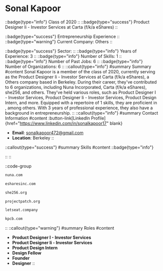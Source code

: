 # Sonal Kapoor
::badge{type="info"}
Class of 2020
::
::badge{type="success"}
Product Designer Ii - Investor Services at Carta (f/k/a eShares)
::

::badge{type="success"}
Entrepreneurship Experience
::
::badge{type="warning"}
Current Company: Others
::

::badge{type="success"}
Sector: 
::
::badge{type="info"}
Years of Experience: 3
::
::badge{type="info"}
Number of Skills: 1
::
::badge{type="info"}
Number of Past Jobs: 6
::
::badge{type="info"}
Number of Organizations: 6
::
::callout{type="info"}
#summary
Summary
#content
Sonal Kapoor is a member of the class of 2020, currently serving as the Product Designer Ii - Investor Services at Carta (f/k/a eShares), a Others company based in Berkeley. During their career, they've contributed to 6 organizations, including Nuna Incorporated, Carta (f/k/a eShares), she256, and others. They've held various roles, such as Product Designer I - Investor Services, Product Designer Ii - Investor Services, Product Design Intern, and more. Equipped with a repertoire of 1 skills, they are proficient in , among others.  With 3 years of professional experience, they also have a background in entrepreneurship.
::
::callout{type="info"}
#summary
Contact Information
#content
:button-link[LinkedIn Profile]{href="https://www.linkedin.com/in/sonalkapoor17" blank}
- **Email**: sonalkapoor472@gmail.com
- **Location**: Berkeley
::

::callout{type="success"}
#summary
Skills
#content
::badge{type="info"}

::
::

::code-group
```bash [Nuna Incorporated]
nuna.com
```
```bash [Carta (f/k/a eShares)]
esharesinc.com
```
```bash [she256]
she256.org
```
```bash [Project PATCH]
projectpatch.org
```
```bash [Let's Eat!]
letseat.company
```
```bash [Kleiner Perkins Caufield & Byers]
kpcb.com
```
::
::callout{type="warning"}
#summary
Roles
#content
- **Product Designer I - Investor Services**
- **Product Designer Ii - Investor Services**
- **Product Design Intern**
- **Design Fellow**
- **Founder**
- **Designer**
::

